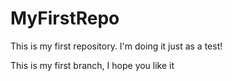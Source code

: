 # MyFirstRepo
This is my first repository. I'm doing it just as a test!

This is my first branch, I hope you like it
